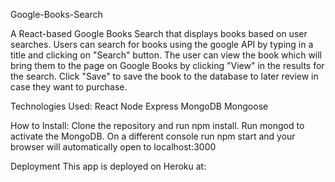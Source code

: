 Google-Books-Search

A React-based Google Books Search that displays books based on user searches. Users can search for books using the google API by typing in a title and clicking on "Search" button. The user can view the book which will bring them to the page on Google Books by clicking "View" in the results for the search. Click "Save" to save the book to the database to later review in case they want to purchase. 

Technologies Used:
React
Node
Express
MongoDB
Mongoose

How to Install:
Clone the repository and run npm install. Run mongod to activate the MongoDB. On a different console run npm start and your browser will automatically open to localhost:3000

Deployment
This app is deployed on Heroku at: